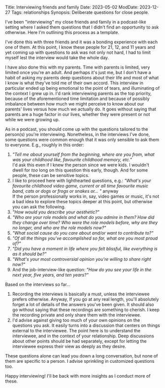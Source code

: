 Title: Interviewing friends and family
Date: 2023-05-02
ModDate: 2023-12-27
Tags: relationships
Synopsis: Deliberate questions for close people.

I've been "interviewing" my close friends and family in a podcast-like setting where I asked them questions that I didn't find an opportunity to ask otherwise. Here I'm outlining this process as a template.

I've done this with three friends and it was a bonding experience with each one of them. At this point, I know these people for 21, 12, and 11 years and yet coming up with questions to ask was not only not hard, I had to limit myself lest the interview would take the whole day.

I have also done this with my parents. Time with parents is limited, very limited once you're an adult. And perhaps it's just me, but I don't have a habit of asking my parents deep questions about their life and most of what I know is what they've told me of their own accord. This interview in particular ended up being emotional to the point of tears, and illuminating of the context I grew up in. I'd rank interviewing parents as the top priority, because of the aforementioned time limitation and because of possibly imbalance between how much we might perceive to know about our parents' lives versus how much we actually do. It goes without saying that parents are a huge factor in our lives, whether they were present or not while we were growing up.

As in a podcast, you should come up with the questions tailored to the person(s) you're interviewing. Nonetheless, in the interviews I've done, some questions were common enough that it was only sensible to ask them to everyone. E.g., roughly in this order:  
  
1. _"Tell me about yourself from the beginning, where are you from, what was your childhood like, favourite childhood memory, etc."_  
I'd ask this even if I knew the person since we were kids. I wouldn't dwell for _too_ long on this question this early, though. And for some people, these can be sensitive topics.  
2. I like to proceed here with lighthearted questions, e.g.: _"What's your favourite childhood video game, current or all time favourite music band, cats or dogs or frogs or snakes or... "_ anyway  
If the person professionally works in, say, video games or music, it's not a bad idea to explore these topics deeper at this point, but otherwise you can ask the following.  
3. _"How would you describe your aesthetic?"_  
4. _"Who are your role models and what do you admire in them? How did they change over time? Who were the role models before, why are they no longer, and who are the role models now?"_  
5. _"What social cause do you care about and/or want to contribute to?"_  
6. _"Of all the things you've accomplished so far, what are you most proud of?"_  
7. _"Did you have a moment in life where you felt blissful, like everything is as it should be?"_  
8. _"What's your most controversial opinion you're willing to share right now?"_  
9. And the job-interview-like question: _"How do you see your life in the next year, five years, and ten years?"_

Based on the interviews so far...  
  
1. Recording the interviews is basically a must, unless the interviewee prefers otherwise. Anyway, If you go at any real length, you'll absolutely forget a lot of details of the answers you've been given. It should also go without saying that these recordings are something to cherish. I keep the recording private and only share them with the interviewee.  
2. I'd advise against giving too much of your own opinions on the questions you ask. It easily turns into a discussion that centers on things external to the interviewee. The point here is to understand the interviewee, and in the context of your relationship. Deep discussions about other points should be had separately, except for letting the interviewee express their view as deeply as they desire.

These questions alone can lead you down a long conversation, but none of them are specific to a person. I advise sprinkling in customized questions too.

Happy interviewing! I'll be back with more insights as I conduct more of these.
